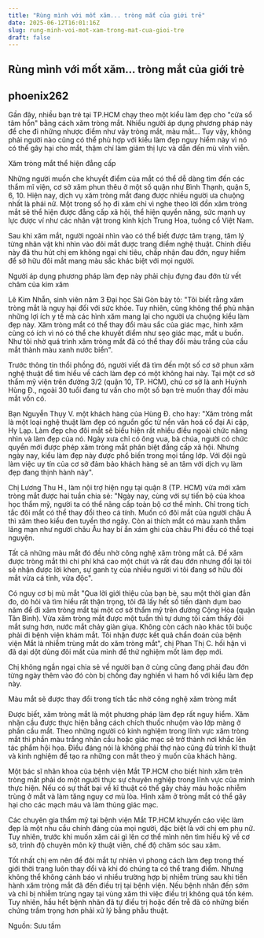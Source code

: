 ```yaml
---
title: "Rùng mình với mốt xăm... tròng mắt của giới trẻ"
date: 2025-06-12T16:01:16Z
slug: rung-minh-voi-mot-xam-trong-mat-cua-gioi-tre
draft: false
---
```


## Rùng mình với mốt xăm... tròng mắt của giới trẻ

## phoenix262

Gần đây, nhiều bạn trẻ tại TP.HCM chạy theo một kiểu làm đẹp cho "cửa sổ tâm hồn" bằng cách xăm tròng mắt. Nhiều người áp dụng phương pháp này để che đi những nhược điểm như vảy tròng mắt, màu mắt... Tuy vậy, không phải người nào cũng có thể phù hợp với kiểu làm đẹp nguy hiểm này vì nó có thể gây hại cho mắt, thậm chí làm giảm thị lực và dẫn đến mù vĩnh viễn.

Xăm tròng mắt thể hiện đẳng cấp

Những người muốn che khuyết điểm của mắt có thể dễ dàng tìm đến các thẩm mĩ viện, cơ sở xăm phun thêu ở một số quận như Bình Thạnh, quận 5, 6, 10. Hiện nay, dịch vụ xăm tròng mắt đang được nhiều người ưa chuộng nhất là phái nữ. Một trong số họ đi xăm chỉ vì nghe theo lời đồn xăm tròng mắt sẽ thể hiện được đẳng cấp xã hội, thể hiện quyền năng, sức mạnh uy lực được ví như các nhân vật trong kinh kịch Trung Hoa, tuồng cổ Việt Nam.

Sau khi xăm mắt, người ngoài nhìn vào có thể biết được tâm trạng, tâm lý từng nhân vật khi nhìn vào đôi mắt được trang điểm nghệ thuật. Chính điều này đã thu hút chị em không ngại chi tiêu, chấp nhận đau đớn, nguy hiểm để sở hữu đôi mắt mang màu sắc khác biệt với mọi người.
 
                                                   
 
                                        
 
                                



Người áp dụng phương pháp làm đẹp này 
phải chịu đựng đau đớn từ vết châm của kim xăm



Lê Kim Nhẫn, sinh viên năm 3 Đại học Sài Gòn bày tỏ: "Tôi biết rằng xăm tròng mắt là nguy hại đối với sức khỏe. Tuy nhiên, cũng không thể phủ nhận những lợi ích y tế mà các hình xăm mang lại cho người ưa chuộng kiểu làm đẹp này. Xăm tròng mắt có thể thay đổi màu sắc của giác mạc, hình xăm cũng có ích vì nó có thể che khuyết điểm như sẹo giác mạc, mắt u buồn. Như tôi nhờ quá trình xăm tròng mắt đã có thể thay đổi màu trắng của cầu mắt thành màu xanh nước biển".

Trước thông tin thổi phồng đó, người viết đã tìm đến một số cơ sở phun xăm nghệ thuật để tìm hiểu về cách làm đẹp có một không hai này. Tại một cơ sở thẩm mỹ viện trên đường 3/2 (quận 10, TP. HCM), chủ cơ sở là anh Huỳnh Hùng Đ., ngoài 30 tuổi đang tư vấn cho một số bạn trẻ muốn thay đổi màu mắt vốn có.

Bạn Nguyễn Thụy V. một khách hàng của Hùng Đ. cho hay: "Xăm tròng mắt là một loại nghệ thuật làm đẹp có nguồn gốc từ nền văn hoá cổ đại Ai cập, Hy Lạp. Làm đẹp cho đôi mắt sẽ biểu hiện rất nhiều điều ngoài chức năng nhìn và làm đẹp của nó. Ngày xưa chỉ có ông vua, bà chúa, người có chức quyền mới được phép xăm tròng mắt phân biệt đẳng cấp xã hội. Nhưng ngày nay, kiểu làm đẹp này được phổ biến trong mọi tầng lớp. Với đội ngũ làm việc uy tín của cơ sở đảm bảo khách hàng sẽ an tâm với dịch vụ làm đẹp đang thịnh hành này".

Chị Lương Thu H., làm nội trợ hiện ngụ tại quận 8 (TP. HCM) vừa mới xăm tròng mắt được hai tuần chia sẻ: "Ngày nay, cùng với sự tiến bộ của khoa học thẩm mỹ, người ta có thể nâng cấp toàn bộ cơ thể mình. Chỉ trong tích tắc đôi mắt có thể thay đổi theo cá tính. Muốn có đôi mắt của người châu Á thì xăm theo kiểu đen tuyền thơ ngây. Còn ai thích mắt có màu xanh thẳm lãng mạn như người châu Âu hay bí ẩn xám ghi của châu Phi đều có thể toại nguyện.

Tất cả những màu mắt đó đều nhờ công nghệ xăm tròng mắt cả. Để xăm được tròng mắt thì chi phí khá cao một chút và rất đau đớn nhưng đổi lại tôi sẽ nhận được lời khen, sự ganh tỵ của nhiều người vì tôi đang sở hữu đôi mắt vừa cá tính, vừa độc".

Có nguy cơ bị mù mắt
"Qua lời giới thiệu của bạn bè, sau một thời gian đắn đo, dò hỏi và tìm hiểu rất thận trọng, tôi đã lấy hết số tiền dành dụm bao năm để đi xăm tròng mắt tại một cơ sở thẩm mỹ trên đường Cộng Hòa (quận Tân Bình). Vừa xăm tròng mắt được một tuần thì tự dưng tôi cảm thấy đôi mắt sưng hơn, nước mắt chảy giàn giụa. Không còn cách nào khác tôi buộc phải đi bệnh viện khám mắt. Tôi nhận được kết quả chẩn đoán của bệnh viện Mắt là nhiễm trùng mắt do xăm tròng mắt", chị Phan Thị C. hối hận vì đã dại dột dùng đôi mắt của mình để thử nghiệm mốt làm đẹp mới.

Chị không ngần ngại chia sẻ về người bạn ở cùng cũng đang phải đau đớn từng ngày thêm vào đó còn bị chồng đay nghiến vì ham hố với kiểu làm đẹp này.




Màu mắt sẽ được thay đổi trong 
tích tắc nhờ công nghệ xăm tròng mắt


Được biết, xăm tròng mắt là một phương pháp làm đẹp rất nguy hiểm. Xăm nhãn cầu được thực hiện bằng cách chích thuốc nhuộm vào lớp màng ở phần cầu mắt. Theo những người có kinh nghiệm trong lĩnh vực xăm tròng mắt thì phần màu trắng nhãn cầu hoặc giác mạc sẽ trở thành nơi khắc lên tác phẩm hội họa. Điều đáng nói là không phải thợ nào cũng đủ trình kĩ thuật và kinh nghiệm để tạo ra những con mắt theo ý muốn của khách hàng.

Một bác sĩ nhãn khoa của bệnh viện Mắt TP.HCM cho biết hình xăm trên tròng mắt phải do một người thực sự chuyên nghiệp trong lĩnh vực của mình thực hiện. Nếu có sự thất bại về kĩ thuật có thể gây chảy máu hoặc nhiễm trùng ở mắt và làm tăng nguy cơ mù lòa. Hình xăm ở tròng mắt có thể gây hại cho các mạch máu và làm thủng giác mạc.

Các chuyên gia thẩm mỹ tại bệnh viện Mắt TP.HCM khuyến cáo việc làm đẹp là một nhu cầu chính đáng của mọi người, đặc biệt là với chị em phụ nữ. Tuy nhiên, trước khi muốn xăm cái gì lên cơ thể mình nên tìm hiểu kỹ về cơ sở, trình độ chuyên môn kỹ thuật viên, chế độ chăm sóc sau xăm.

Tốt nhất chị em nên để đôi mắt tự nhiên vì phong cách làm đẹp trong thế giới thời trang luôn thay đổi và khi đó chúng ta có thể trang điểm. Nhưng không thể không cảnh báo vì nhiều trường hợp bị nhiễm trùng sau khi tiến hành xăm tròng mắt đã đến điều trị tại bệnh viện. Nếu bệnh nhân đến sớm và chỉ bị nhiễm trùng ngay tại vùng xăm thì việc điều trị không quá tốn kém. Tuy nhiên, hầu hết bệnh nhân đã tự điều trị hoặc đến trễ đã có những biến chứng trầm trọng hơn phải xử lý bằng phẫu thuật.
 
Nguồn: Sưu tầm